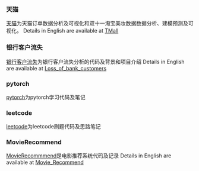 ### 天猫
[天猫](./天猫/)为天猫订单数据分析及可视化和双十一淘宝美妆数据数据分析、建模预测及可视化。
Details in English are available at [TMall](./天猫/Tmall.md)
### 银行客户流失
[银行客户流失](./银行客户流失/)为银行客户流失分析的代码及背景和项目介绍
Details in English are available at [Loss_of_bank_customers](./银行客户流失/Loss_of_bank_customers.md)
### pytorch
[pytorch](./pytorch/)为pytorch学习代码及笔记
### leetcode
[leetcode](./leetcode/)为leetcode刷题代码及思路笔记
### MovieRecommend
[MovieRecommmend](./MovieRecommend/)是电影推荐系统代码及记录
Details in English are available at [Movie_Recommend](./MovieRecommend/Movie_Recommend.md)
